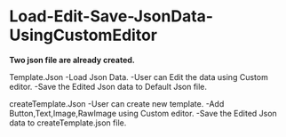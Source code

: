 # Load-Edit-Save-JsonData-UsingCustomEditor

**Two json file are already created.**

Template.Json
-Load Json Data.
-User can Edit the data using Custom editor.
-Save the Edited Json data to Default Json file.

createTemplate.Json
-User can create new template.
-Add Button,Text,Image,RawImage using Custom editor.
-Save the Edited Json data to createTemplate.json file.
